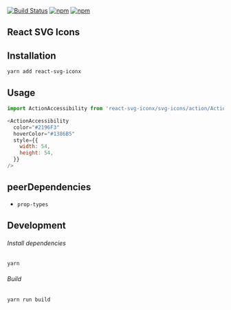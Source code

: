 [![Build Status](https://travis-ci.org/jacklam718/react-svg-iconx.svg?branch=master)](https://travis-ci.org/jacklam718/react-svg-iconx)
[![npm](https://img.shields.io/npm/dm/react-svg-iconx.svg)]()
[![npm](https://img.shields.io/npm/v/react-svg-iconx.svg)]()

## React SVG Icons

## Installation
`yarn add react-svg-iconx`

## Usage
```javascript
import ActionAccessibility from 'react-svg-iconx/svg-icons/action/ActionAccessibility';

<ActionAccessibility
  color="#2196F3"
  hoverColor="#1386B5"
  style={{
    width: 54,
    height: 54,
  }}
/>
```

## peerDependencies
* `prop-types`

## Development
###### Install dependencies
`yarn`

###### Build
`yarn run build`
